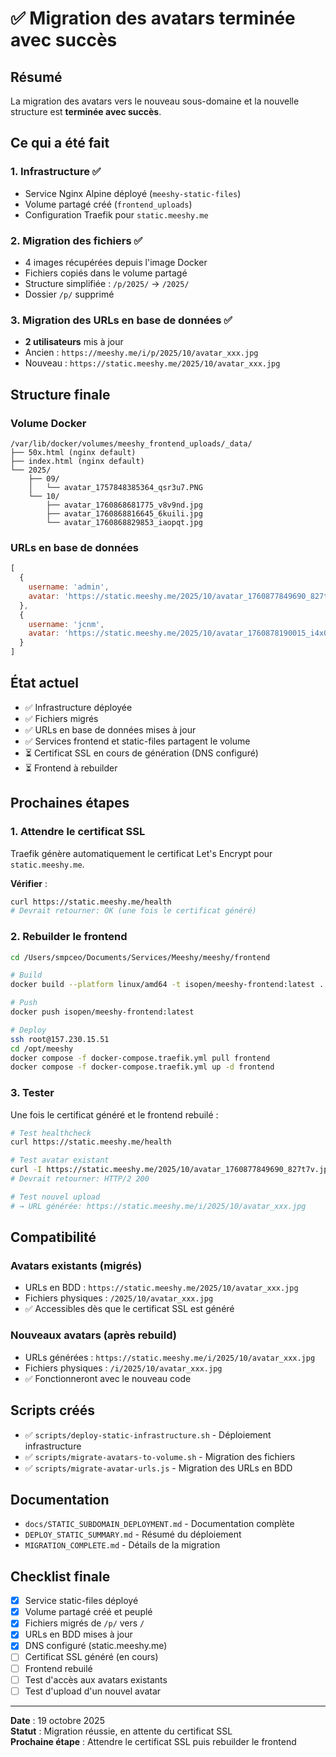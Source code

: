 # ✅ Migration des avatars terminée avec succès

## Résumé

La migration des avatars vers le nouveau sous-domaine et la nouvelle structure est **terminée avec succès**.

## Ce qui a été fait

### 1. Infrastructure ✅
- Service Nginx Alpine déployé (`meeshy-static-files`)
- Volume partagé créé (`frontend_uploads`)
- Configuration Traefik pour `static.meeshy.me`

### 2. Migration des fichiers ✅
- 4 images récupérées depuis l'image Docker
- Fichiers copiés dans le volume partagé
- Structure simplifiée : `/p/2025/` → `/2025/`
- Dossier `/p/` supprimé

### 3. Migration des URLs en base de données ✅
- **2 utilisateurs** mis à jour
- Ancien : `https://meeshy.me/i/p/2025/10/avatar_xxx.jpg`
- Nouveau : `https://static.meeshy.me/2025/10/avatar_xxx.jpg`

## Structure finale

### Volume Docker
```
/var/lib/docker/volumes/meeshy_frontend_uploads/_data/
├── 50x.html (nginx default)
├── index.html (nginx default)
└── 2025/
    ├── 09/
    │   └── avatar_1757848385364_qsr3u7.PNG
    └── 10/
        ├── avatar_1760868681775_v8v9nd.jpg
        ├── avatar_1760868816645_6kuili.jpg
        └── avatar_1760868829853_iaopqt.jpg
```

### URLs en base de données
```javascript
[
  {
    username: 'admin',
    avatar: 'https://static.meeshy.me/2025/10/avatar_1760877849690_827t7v.jpg'
  },
  {
    username: 'jcnm',
    avatar: 'https://static.meeshy.me/2025/10/avatar_1760878190015_i4x0cm.jpg'
  }
]
```

## État actuel

- ✅ Infrastructure déployée
- ✅ Fichiers migrés
- ✅ URLs en base de données mises à jour
- ✅ Services frontend et static-files partagent le volume
- ⏳ Certificat SSL en cours de génération (DNS configuré)
- ⏳ Frontend à rebuilder

## Prochaines étapes

### 1. Attendre le certificat SSL

Traefik génère automatiquement le certificat Let's Encrypt pour `static.meeshy.me`.

**Vérifier** :
```bash
curl https://static.meeshy.me/health
# Devrait retourner: OK (une fois le certificat généré)
```

### 2. Rebuilder le frontend

```bash
cd /Users/smpceo/Documents/Services/Meeshy/meeshy/frontend

# Build
docker build --platform linux/amd64 -t isopen/meeshy-frontend:latest .

# Push
docker push isopen/meeshy-frontend:latest

# Deploy
ssh root@157.230.15.51
cd /opt/meeshy
docker compose -f docker-compose.traefik.yml pull frontend
docker compose -f docker-compose.traefik.yml up -d frontend
```

### 3. Tester

Une fois le certificat généré et le frontend rebuilé :

```bash
# Test healthcheck
curl https://static.meeshy.me/health

# Test avatar existant
curl -I https://static.meeshy.me/2025/10/avatar_1760877849690_827t7v.jpg
# Devrait retourner: HTTP/2 200

# Test nouvel upload
# → URL générée: https://static.meeshy.me/i/2025/10/avatar_xxx.jpg
```

## Compatibilité

### Avatars existants (migrés)
- URLs en BDD : `https://static.meeshy.me/2025/10/avatar_xxx.jpg`
- Fichiers physiques : `/2025/10/avatar_xxx.jpg`
- ✅ Accessibles dès que le certificat SSL est généré

### Nouveaux avatars (après rebuild)
- URLs générées : `https://static.meeshy.me/i/2025/10/avatar_xxx.jpg`
- Fichiers physiques : `/i/2025/10/avatar_xxx.jpg`
- ✅ Fonctionneront avec le nouveau code

## Scripts créés

- ✅ `scripts/deploy-static-infrastructure.sh` - Déploiement infrastructure
- ✅ `scripts/migrate-avatars-to-volume.sh` - Migration des fichiers
- ✅ `scripts/migrate-avatar-urls.js` - Migration des URLs en BDD

## Documentation

- `docs/STATIC_SUBDOMAIN_DEPLOYMENT.md` - Documentation complète
- `DEPLOY_STATIC_SUMMARY.md` - Résumé du déploiement
- `MIGRATION_COMPLETE.md` - Détails de la migration

## Checklist finale

- [x] Service static-files déployé
- [x] Volume partagé créé et peuplé
- [x] Fichiers migrés de `/p/` vers `/`
- [x] URLs en BDD mises à jour
- [x] DNS configuré (static.meeshy.me)
- [ ] Certificat SSL généré (en cours)
- [ ] Frontend rebuilé
- [ ] Test d'accès aux avatars existants
- [ ] Test d'upload d'un nouvel avatar

---

**Date** : 19 octobre 2025  
**Statut** : Migration réussie, en attente du certificat SSL  
**Prochaine étape** : Attendre le certificat SSL puis rebuilder le frontend

